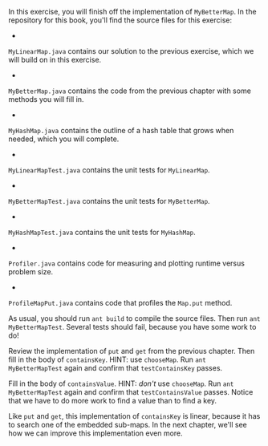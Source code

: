 In this exercise, you will finish off the implementation of `MyBetterMap`.  In the repository for this book, you'll find the source files for this exercise:



* 
`MyLinearMap.java` contains our solution to the previous exercise,
which we will build on in this exercise.

* 
`MyBetterMap.java` contains the code from the previous chapter
with some methods you will fill in.

* 
`MyHashMap.java` contains the outline of a hash table that
grows when needed, which you will complete.

* 
`MyLinearMapTest.java` contains the unit tests for
`MyLinearMap`.

* 
`MyBetterMapTest.java` contains the unit tests for
`MyBetterMap`.

* 
`MyHashMapTest.java` contains the unit tests for
`MyHashMap`.

* 
`Profiler.java` contains code for measuring and plotting
runtime versus problem size.

* 
`ProfileMapPut.java` contains code that profiles the
`Map.put` method.


As usual, you should run `ant build` to compile the source files. Then run `ant MyBetterMapTest`. Several tests should fail, because you have some work to do!


Review the implementation of `put` and `get` from the previous chapter. Then fill in the body of `containsKey`. HINT: use `chooseMap`. Run `ant MyBetterMapTest` again and confirm that `testContainsKey` passes.


Fill in the body of `containsValue`. HINT: *don't* use `chooseMap`.  Run `ant MyBetterMapTest` again and confirm that `testContainsValue` passes. Notice that we have to do more work to find a value than to find a key.

Like `put` and `get`, this implementation of `containsKey` is linear, because it has to search one of the embedded sub-maps.  In the next chapter, we'll see how we can improve this implementation even more.